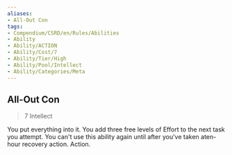 ```yaml
---
aliases:
- All-Out Con
tags:
- Compendium/CSRD/en/Rules/Abilities
- Ability
- Ability/ACTION
- Ability/Cost/7
- Ability/Tier/High
- Ability/Pool/Intellect
- Ability/Categories/Meta
---
```


  
## All-Out Con  
>7  Intellect  
  
You put everything into it. You add three free levels of Effort to the next task you attempt. You can't use this ability again until after you've taken aten-hour recovery action. Action.